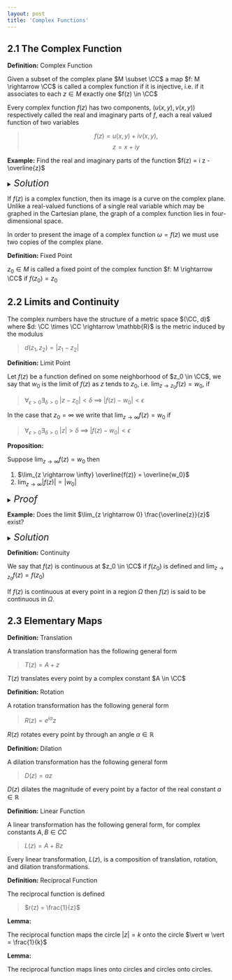 ```yaml
---
layout: post
title: 'Complex Functions'
---
```


## 2.1 The Complex Function

<div class="definition" markdown="1">

**Definition:** Complex Function

Given a subset of the complex plane $M \subset \CC$ a map $f: M \rightarrow \CC$ is called a complex function if it is injective, i.e. if it associates to each $z \in M$ exactly one $f(z) \in \CC$
</div>

Every complex function $f(z)$ has two components, $(u(x,y),v(x,y))$ respectively called the real and imaginary parts of $f$, each a real valued function of two variables
> $$f(z) = u(x,y) + iv(x,y),$$ $$z = x + iy$$

<div class="example" markdown="1">

**Example:** Find the real and imaginary parts of the function $f(z) = i z - \overline{z}$

<details>
<summary><i style="font-size:150%;">Solution</i></summary>

For $z = x + iy$ we have
> $f(z) = i(x + iy)^2 - (x-iy) = i(x^2 - y^2 + i2xy) - (x - iy)$ 
> $ \quad \quad = ix^2 - iy^2 - 2xy - x + iy = -x - 2xy + i(x^2 - y^2 + y)$
</details>
</div>

If $f(z)$ is a complex function, then its image is a curve on the complex plane. Unlike a real-valued functions of a single real variable which may be graphed in the Cartesian plane, the graph of a complex function lies in four-dimensional space. 

In order to present the image of a complex function $\omega = f(z)$ we must use two copies of the complex plane.  

<div class="definition" markdown="1">

**Definition:** Fixed Point

$z_0 \in M$ is called a fixed point of the complex function $f: M \rightarrow \CC$ if $f(z_0) = z_0$
</div>

## 2.2 Limits and Continuity

The complex numbers have the structure of a metric space $(\CC, d)$ where $d: \CC \times \CC \rightarrow \mathbb{R}$ is the metric induced by the modulus
> $d(z_1,z_2) = \vert z_1 - z_2 \vert$

<div class="definition" markdown="1">

**Definition:** Limit Point

Let $f(z)$ be a function defined on some neighborhood of $z_0 \in \CC$, we say that $w_0$ is the limit of $f(z)$ as $z$ tends to $z_0$, i.e. $\lim_{z \rightarrow z_0} f(z) = w_0$, if 
> $\forall_{\epsilon > 0} \exists_{\delta > 0} \; \vert z - z_0 \vert < \delta \; \implies \; \vert f(z) - w_0 \vert < \epsilon$

In the case that $z_0 = \infty$ we write that $\lim_{z \rightarrow \infty} f(z) = w_0$ if
> $\forall_{\epsilon > 0} \exists_{\delta > 0} \; \vert z \vert > \delta \; \implies \; \vert f(z) - w_0 \vert < \epsilon$
</div>


<div class="proposition" markdown="1">

**Proposition:** 

Suppose $\lim_{z \rightarrow \infty} f(z) = w_0$ then
1. $\lim_{z \rightarrow \infty} \overline{f(z)} = \overline{w_0}$
2. $\lim_{z \rightarrow \infty} \vert f(z) \vert = \vert w_0 \vert$

<details>
<summary><i style="font-size:150%;">Proof</i></summary>

<div class="proof" markdown="1">

Suppose $\forall_{\epsilon > 0} \exists_{\delta > 0} \; \vert z - z_0 \vert < \delta \; \implies \; \vert f(z) - w_0 \vert < \epsilon$

**(1.)** For $\vert z - z_0 \vert < \delta$ we have
> $\vert f(z) - w_0 \vert = \vert \overline{f(z) - w_0} \vert = \vert \overline{f(z)} - \overline{w_0} \vert < \epsilon$

**(2.)** For $\vert z - z_0 \vert < \delta$ we have
> $\vert \vert (z) \vert - \vert w_0 \vert \vert \leq \vert f(z) - w_0 \vert < \epsilon$

</details>
</div>

</div>

<div class="example" markdown="1">

**Example:** Does the limit $\lim_{z \rightarrow 0} \frac{\overline{z}}{z}$ exist?

<details>
<summary><i style="font-size:150%;">Solution</i></summary>

Set $z = x$ then 
> $\lim_{z \rightarrow 0} \frac{\overline{z}}{z} = \lim_{x \rightarrow 0} \frac{x}{x} = 1$

Set $z = iy$ then
> $\lim_{z \rightarrow 0} \frac{\overline{z}}{z} = \lim_{y \rightarrow 0} \frac{-iy}{iy} = -1$

Therefore, the limit does not exist.

</details>
</div>

<div class="definition" markdown="1">

**Definition:** Continuity

We say that $f(z)$ is continuous at $z_0 \in \CC$ if $f(z_0)$ is defined and $\lim_{z \rightarrow z_0}f(z) = f(z_0)$

If $f(z)$ is continuous at every point in a region $\Omega$ then $f(z)$ is said to be continuous in $\Omega$.
</div>

## 2.3 Elementary Maps


<div class="definition" markdown="1">

**Definition:** Translation

A translation transformation has the following general form
> $T(z) = A + z$

$T(z)$ translates every point by a complex constant $A \in \CC$
</div>

<div class="definition" markdown="1">

**Definition:** Rotation

A rotation transformation has the following general form
> $R(z) = e^{i \alpha}z$

$R(z)$ rotates every point by through an angle $\alpha \in \mathbb{R}$
</div>

<div class="definition" markdown="1">

**Definition:** Dilation

A dilation transformation has the following general form
> $D(z) = az$

$D(z)$ dilates the magnitude of every point by a factor of the real constant $a \in \mathbb{R}$
</div>

<div class="definition" markdown="1">

**Definition:** Linear Function

A linear transformation has the following general form, for complex constants $A,B \in CC$
> $L(z) = A + Bz$

Every linear transformation, $L(z)$, is a composition of translation, rotation, and dilation transformations.
</div>

<div class="definition" markdown="1">

**Definition:** Reciprocal Function

The reciprocal function is defined
> $r(z) = \frac{1}{z}$

</div>

<div class="proposition" markdown="1">

**Lemma:** 

The reciprocal function maps the circle $\vert z \vert = k$ onto the circle $\vert w \vert = \frac{1}{k}$

**Lemma:** 

The reciprocal function maps lines onto circles and circles onto circles.

</div>

